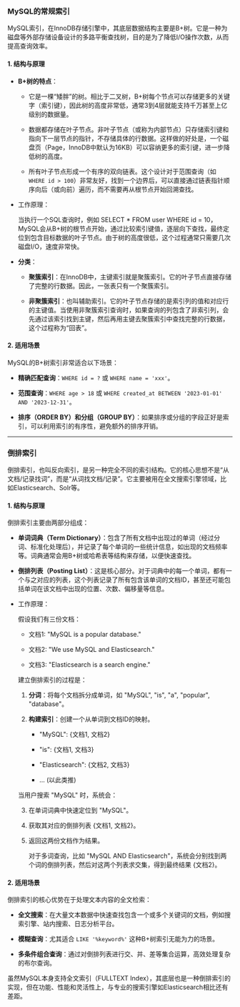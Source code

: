 
### MySQL的常规索引

MySQL索引，在InnoDB存储引擎中，其底层数据结构主要是B+树。它是一种为磁盘等外部存储设备设计的多路平衡查找树，目的是为了降低I/O操作次数，从而提高查询效率。

#### 1. 结构与原理

- **B+树的特点**：
    
    - 它是一棵“矮胖”的树。相比于二叉树，B+树每个节点可以存储更多的关键字（索引键），因此树的高度非常低，通常3到4层就能支持千万甚至上亿级别的数据量。
        
    - 数据都存储在叶子节点。非叶子节点（或称为内部节点）只存储索引键和指向下一层节点的指针，不存储具体的行数据。这样做的好处是，一个磁盘页（Page，InnoDB中默认为16KB）可以容纳更多的索引键，进一步降低树的高度。
        
    - 所有叶子节点形成一个有序的双向链表。这个设计对于范围查询（如 `WHERE id > 100`）非常友好，找到一个边界后，可以直接通过链表指针顺序向后（或向前）遍历，而不需要再从根节点开始回溯查找。
        
- 工作原理：
    
    当执行一个SQL查询时，例如 SELECT * FROM user WHERE id = 10，MySQL会从B+树的根节点开始，通过比较索引键值，逐层向下查找，最终定位到包含目标数据的叶子节点。由于树的高度很低，这个过程通常只需要几次磁盘I/O，速度非常快。
    
- **分类**：
    
    - **聚簇索引**：在InnoDB中，主键索引就是聚簇索引。它的叶子节点直接存储了完整的行数据。因此，一张表只有一个聚簇索引。
        
    - **非聚簇索引**：也叫辅助索引。它的叶子节点存储的是索引列的值和对应行的主键值。当使用非聚簇索引查询时，如果查询的列包含了非索引列，会先通过该索引找到主键，然后再用主键去聚簇索引中查找完整的行数据，这个过程称为“回表”。
        

#### 2. 适用场景

MySQL的B+树索引非常适合以下场景：

- **精确匹配查询**：`WHERE id = ?` 或 `WHERE name = 'xxx'`。
    
- **范围查询**：`WHERE age > 18` 或 `WHERE created_at BETWEEN '2023-01-01' AND '2023-12-31'`。
    
- **排序（ORDER BY）和分组（GROUP BY）**：如果排序或分组的字段正好是索引，可以利用索引的有序性，避免额外的排序开销。
    

---

### 倒排索引

倒排索引，也叫反向索引，是另一种完全不同的索引结构。它的核心思想不是“从文档/记录找词”，而是“从词找文档/记录”。它主要被用在全文搜索引擎领域，比如Elasticsearch、Solr等。

#### 1. 结构与原理

倒排索引主要由两部分组成：

- **单词词典（Term Dictionary）**：包含了所有文档中出现过的单词（经过分词、标准化处理后），并记录了每个单词的一些统计信息，如出现的文档频率等。词典通常会用B+树或哈希表等结构来存储，以便快速查找。
    
- **倒排列表（Posting List）**：这是核心部分。对于词典中的每一个单词，都有一个与之对应的列表，这个列表记录了所有包含该单词的文档ID，甚至还可能包括单词在该文档中出现的位置、次数、偏移量等信息。
    
- 工作原理：
    
    假设我们有三份文档：
    
    - 文档1: "MySQL is a popular database."
        
    - 文档2: "We use MySQL and Elasticsearch."
        
    - 文档3: "Elasticsearch is a search engine."
        
    
    建立倒排索引的过程是：
    
    1. **分词**：将每个文档拆分成单词，如 "MySQL", "is", "a", "popular", "database"。
        
    2. **构建索引**：创建一个从单词到文档ID的映射。
        
        - "MySQL": {文档1, 文档2}
            
        - "is": {文档1, 文档3}
            
        - "Elasticsearch": {文档2, 文档3}
            
        - ... (以此类推)
            
    
    当用户搜索 "MySQL" 时，系统会：
    
    3. 在单词词典中快速定位到 "MySQL"。
        
    4. 获取其对应的倒排列表 {文档1, 文档2}。
        
    5. 返回这两份文档作为结果。
        
        对于多词查询，比如 "MySQL AND Elasticsearch"，系统会分别找到两个词的倒排列表，然后对这两个列表求交集，得到最终结果 {文档2}。
        

#### 2. 适用场景

倒排索引的核心优势在于处理文本内容的全文检索：

- **全文搜索**：在大量文本数据中快速查找包含一个或多个关键词的文档，例如搜索引擎、站内搜索、日志分析平台。
    
- **模糊查询**：尤其适合 `LIKE '%keyword%'` 这种B+树索引无能为力的场景。
    
- **多条件组合查询**：通过对倒排列表进行交、并、差等集合运算，高效处理复杂的布尔查询。
    

虽然MySQL本身支持全文索引（FULLTEXT Index），其底层也是一种倒排索引的实现，但在功能、性能和灵活性上，与专业的搜索引擎如Elasticsearch相比还有差距。
